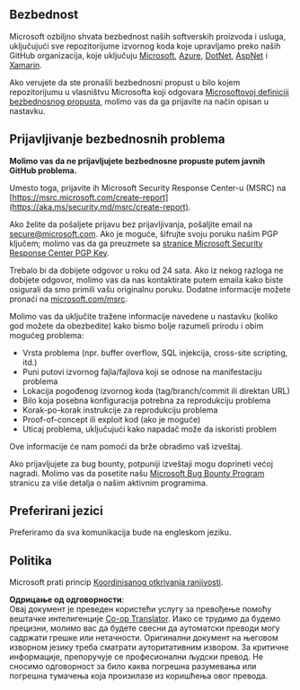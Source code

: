 <!--
CO_OP_TRANSLATOR_METADATA:
{
  "original_hash": "57f14126c1c6add76b3aef3844dfe4e3",
  "translation_date": "2025-05-17T05:44:31+00:00",
  "source_file": "SECURITY.md",
  "language_code": "sr"
}
-->
## Bezbednost

Microsoft ozbiljno shvata bezbednost naših softverskih proizvoda i usluga, uključujući sve repozitorijume izvornog koda koje upravljamo preko naših GitHub organizacija, koje uključuju [Microsoft](https://github.com/Microsoft), [Azure](https://github.com/Azure), [DotNet](https://github.com/dotnet), [AspNet](https://github.com/aspnet) i [Xamarin](https://github.com/xamarin).

Ako verujete da ste pronašli bezbednosni propust u bilo kojem repozitorijumu u vlasništvu Microsofta koji odgovara [Microsoftovoj definiciji bezbednosnog propusta](https://aka.ms/security.md/definition), molimo vas da ga prijavite na način opisan u nastavku.

## Prijavljivanje bezbednosnih problema

**Molimo vas da ne prijavljujete bezbednosne propuste putem javnih GitHub problema.**

Umesto toga, prijavite ih Microsoft Security Response Center-u (MSRC) na [https://msrc.microsoft.com/create-report](https://aka.ms/security.md/msrc/create-report).

Ako želite da pošaljete prijavu bez prijavljivanja, pošaljite email na [secure@microsoft.com](mailto:secure@microsoft.com). Ako je moguće, šifrujte svoju poruku našim PGP ključem; molimo vas da ga preuzmete sa [stranice Microsoft Security Response Center PGP Key](https://aka.ms/security.md/msrc/pgp).

Trebalo bi da dobijete odgovor u roku od 24 sata. Ako iz nekog razloga ne dobijete odgovor, molimo vas da nas kontaktirate putem emaila kako biste osigurali da smo primili vašu originalnu poruku. Dodatne informacije možete pronaći na [microsoft.com/msrc](https://www.microsoft.com/msrc).

Molimo vas da uključite tražene informacije navedene u nastavku (koliko god možete da obezbedite) kako bismo bolje razumeli prirodu i obim mogućeg problema:

  * Vrsta problema (npr. buffer overflow, SQL injekcija, cross-site scripting, itd.)
  * Puni putovi izvornog fajla/fajlova koji se odnose na manifestaciju problema
  * Lokacija pogođenog izvornog koda (tag/branch/commit ili direktan URL)
  * Bilo koja posebna konfiguracija potrebna za reprodukciju problema
  * Korak-po-korak instrukcije za reprodukciju problema
  * Proof-of-concept ili exploit kod (ako je moguće)
  * Uticaj problema, uključujući kako napadač može da iskoristi problem

Ove informacije će nam pomoći da brže obradimo vaš izveštaj.

Ako prijavljujete za bug bounty, potpuniji izveštaji mogu doprineti većoj nagradi. Molimo vas da posetite našu [Microsoft Bug Bounty Program](https://aka.ms/security.md/msrc/bounty) stranicu za više detalja o našim aktivnim programima.

## Preferirani jezici

Preferiramo da sva komunikacija bude na engleskom jeziku.

## Politika

Microsoft prati princip [Koordinisanog otkrivanja ranjivosti](https://aka.ms/security.md/cvd).

**Одрицање од одговорности**:  
Овај документ је преведен користећи услугу за превођење помоћу вештачке интелигенције [Co-op Translator](https://github.com/Azure/co-op-translator). Иако се трудимо да будемо прецизни, молимо вас да будете свесни да аутоматски преводи могу садржати грешке или нетачности. Оригинални документ на његовом изворном језику треба сматрати ауторитативним извором. За критичне информације, препоручује се професионални људски превод. Не сносимо одговорност за било каква погрешна разумевања или погрешна тумачења која произилазе из коришћења овог превода.